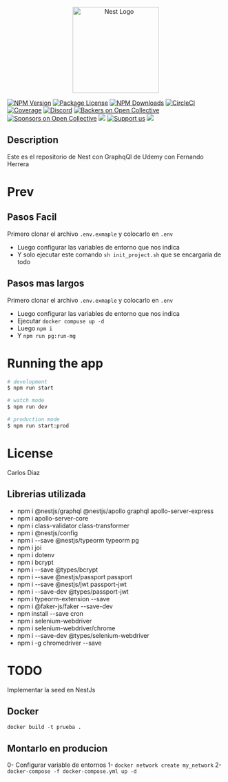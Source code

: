<p align="center">
  <a href="http://nestjs.com/" target="blank"><img src="https://nestjs.com/img/logo-small.svg" width="200" alt="Nest Logo" /></a>
</p>

[circleci-image]: https://img.shields.io/circleci/build/github/nestjs/nest/master?token=abc123def456
[circleci-url]: https://circleci.com/gh/nestjs/nest


<a href="https://www.npmjs.com/~nestjscore" target="_blank"><img src="https://img.shields.io/npm/v/@nestjs/core.svg" alt="NPM Version" /></a>
<a href="https://www.npmjs.com/~nestjscore" target="_blank"><img src="https://img.shields.io/npm/l/@nestjs/core.svg" alt="Package License" /></a>
<a href="https://www.npmjs.com/~nestjscore" target="_blank"><img src="https://img.shields.io/npm/dm/@nestjs/common.svg" alt="NPM Downloads" /></a>
<a href="https://circleci.com/gh/nestjs/nest" target="_blank"><img src="https://img.shields.io/circleci/build/github/nestjs/nest/master" alt="CircleCI" /></a>
<a href="https://coveralls.io/github/nestjs/nest?branch=master" target="_blank"><img src="https://coveralls.io/repos/github/nestjs/nest/badge.svg?branch=master#9" alt="Coverage" /></a>
<a href="https://discord.gg/G7Qnnhy" target="_blank"><img src="https://img.shields.io/badge/discord-online-brightgreen.svg" alt="Discord"/></a>
<a href="https://opencollective.com/nest#backer" target="_blank"><img src="https://opencollective.com/nest/backers/badge.svg" alt="Backers on Open Collective" /></a>
<a href="https://opencollective.com/nest#sponsor" target="_blank"><img src="https://opencollective.com/nest/sponsors/badge.svg" alt="Sponsors on Open Collective" /></a>
  <a href="https://paypal.me/kamilmysliwiec" target="_blank"><img src="https://img.shields.io/badge/Donate-PayPal-ff3f59.svg"/></a>
    <a href="https://opencollective.com/nest#sponsor"  target="_blank"><img src="https://img.shields.io/badge/Support%20us-Open%20Collective-41B883.svg" alt="Support us"></a>
  <a href="https://twitter.com/nestframework" target="_blank"><img src="https://img.shields.io/twitter/follow/nestframework.svg?style=social&label=Follow"></a>
</p>
  <!--[![Backers on Open Collective](https://opencollective.com/nest/backers/badge.svg)](https://opencollective.com/nest#backer)
  [![Sponsors on Open Collective](https://opencollective.com/nest/sponsors/badge.svg)](https://opencollective.com/nest#sponsor)-->

## Description

Este es el repositorio de Nest con GraphqQl de Udemy con Fernando Herrera

# Prev
## Pasos Facil
  Primero clonar el archivo `.env.exmaple` y colocarlo en ```.env```
  - Luego configurar las variables de entorno que nos indica
  - Y solo ejecutar este comando ```sh init_project.sh``` que se encargaria de todo

## Pasos mas largos
  Primero clonar el archivo `.env.exmaple` y colocarlo en ```.env```
  - Luego configurar las variables de entorno que nos indica
  - Ejecutar ```docker compuse up -d```
  - Luego ```npm i```
  - Y ```npm run pg:run-mg```


# Running the app

```bash
# development
$ npm run start

# watch mode
$ npm run dev

# production mode
$ npm run start:prod
```

# License

Carlos Diaz

## Librerias utilizada
- npm i @nestjs/graphql @nestjs/apollo graphql apollo-server-express
- npm i apollo-server-core
- npm i class-validator class-transformer
- npm i @nestjs/config
- npm i --save @nestjs/typeorm typeorm pg
- npm i joi
- npm i dotenv
- npm i bcrypt
- npm i --save @types/bcrypt
- npm i --save @nestjs/passport passport
- npm i --save @nestjs/jwt passport-jwt
- npm i --save-dev @types/passport-jwt
- npm i typeorm-extension --save
- npm i @faker-js/faker --save-dev
- npm install --save cron
- npm i selenium-webdriver
- npm i selenium-webdriver/chrome
- npm i --save-dev @types/selenium-webdriver
- npm i -g chromedriver --save

# TODO
Implementar la seed en NestJs

## Docker

``` docker build -t prueba . ```

## Montarlo en producion
0- Configurar variable de entornos
1- ```docker network create my_network```
2- ```docker-compose -f docker-compose.yml up -d```